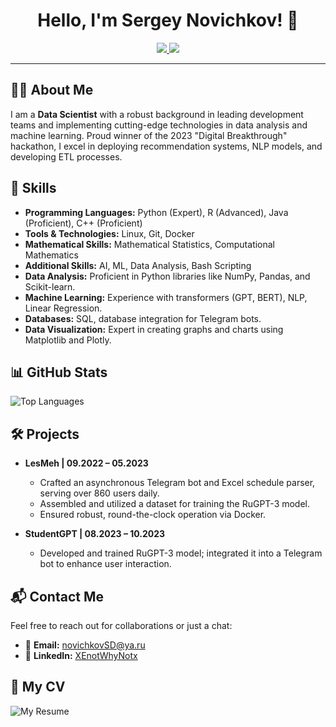 <!-- Profile Header -->
<h1 align="center">Hello, I'm Sergey Novichkov! 👋</h1>
<p align="center">
    <a href="https://www.linkedin.com/in/XEnotWhyNotx/">
        <img src="https://img.shields.io/badge/LinkedIn-Connect-blue.svg">
    </a>
    <a href="mailto:novichkovSD@ya.ru">
        <img src="https://img.shields.io/badge/Email-Contact Me-green.svg">
    </a>
</p>

---

## 👨‍💻 About Me
I am a **Data Scientist** with a robust background in leading development teams and implementing cutting-edge technologies in data analysis and machine learning. Proud winner of the 2023 "Digital Breakthrough" hackathon, I excel in deploying recommendation systems, NLP models, and developing ETL processes.

## 🚀 Skills
- **Programming Languages:** Python (Expert), R (Advanced), Java (Proficient), C++ (Proficient)
- **Tools & Technologies:** Linux, Git, Docker
- **Mathematical Skills:** Mathematical Statistics, Computational Mathematics
- **Additional Skills:** AI, ML, Data Analysis, Bash Scripting
- **Data Analysis:** Proficient in Python libraries like NumPy, Pandas, and Scikit-learn.
- **Machine Learning:** Experience with transformers (GPT, BERT), NLP, Linear Regression.
- **Databases:** SQL, database integration for Telegram bots.
- **Data Visualization:** Expert in creating graphs and charts using Matplotlib and Plotly.

## 📊 GitHub Stats
![Top Languages](https://github-readme-stats.vercel.app/api/top-langs/?username=xEnotWhyNotx&layout=compact&langs_count=6)

## 🛠 Projects

- **LesMeh | 09.2022 – 05.2023**
  - Crafted an asynchronous Telegram bot and Excel schedule parser, serving over 860 users daily.
  - Assembled and utilized a dataset for training the RuGPT-3 model.
  - Ensured robust, round-the-clock operation via Docker.

- **StudentGPT | 08.2023 – 10.2023**
  - Developed and trained RuGPT-3 model; integrated it into a Telegram bot to enhance user interaction.

## 📬 Contact Me
Feel free to reach out for collaborations or just a chat:
- 📧 **Email:** [novichkovSD@ya.ru](mailto:novichkovSD@ya.ru)
- 🔗 **LinkedIn:** [XEnotWhyNotx](https://www.linkedin.com/in/XEnotWhyNotx/)

## 📄 My CV
![My Resume](https://github.com/xEnotWhyNotx/xEnotWhyNotx/assets/96652001/5bb34fdd-3776-43d4-84af-46b7aac05419)
